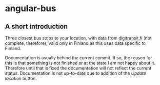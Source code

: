 # angular-bus

## A short introduction

Three closest bus stops to your location, with data from [digitransit.fi](https://digitransit.fi) (not complete, therefore), valid only in Finland as this uses data specific to Finland.

Documentation is usually behind the current commit. If so, the reason for this is that something is not finished or at the state I am not happy about it. Therefore until that is fixed the documentation will not reflect the current status. Documentation is not up-to-date due to addition of the *Update location* button.